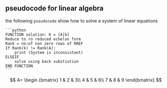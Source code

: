## pseudocode for linear algebra
the following `pseudocode` show how to solve a system of linear equations

    ```python
    FUNCTION solution: K = [A|b]
    Reduce to ro reduced echelon form
    Rank = no:of non zero rows of RREF
    If Rank(k) != Rank(A):
        print (System is inconsistant)
    ELSEIF 
        solve using back substiution 
    END FUNCTION
    ```
   $$ A= \begin {bmatrix}
    1 & 2 & 3\\
    4 & 5 & 6\\
    7 & 8 & 9
  \end{bmatrix}
  $$
    

